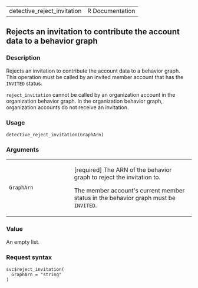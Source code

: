 <table style="width: 100%;">
<tbody>
<tr class="odd">
<td>detective_reject_invitation</td>
<td style="text-align: right;">R Documentation</td>
</tr>
</tbody>
</table>

## Rejects an invitation to contribute the account data to a behavior graph

### Description

Rejects an invitation to contribute the account data to a behavior
graph. This operation must be called by an invited member account that
has the `INVITED` status.

`reject_invitation` cannot be called by an organization account in the
organization behavior graph. In the organization behavior graph,
organization accounts do not receive an invitation.

### Usage

    detective_reject_invitation(GraphArn)

### Arguments

<table>
<colgroup>
<col style="width: 35%" />
<col style="width: 65%" />
</colgroup>
<tbody>
<tr class="odd">
<td><code
id="detective_reject_invitation_:_GraphArn">GraphArn</code></td>
<td><p>[required] The ARN of the behavior graph to reject the invitation
to.</p>
<p>The member account's current member status in the behavior graph must
be <code>INVITED</code>.</p></td>
</tr>
</tbody>
</table>

### Value

An empty list.

### Request syntax

    svc$reject_invitation(
      GraphArn = "string"
    )
